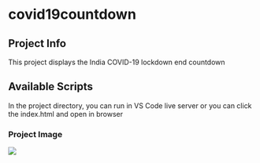 # covid19countdown

## Project Info
This project displays the India COVID-19 lockdown end countdown


## Available Scripts

In the project directory, you can run in VS Code live server or you can click the index.html and open in browser

### Project Image
![](img/img.png)

 
